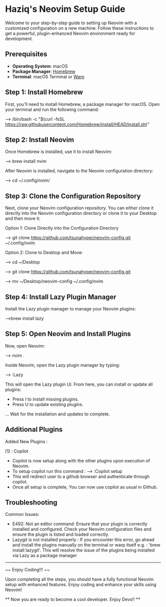 # Haziq's Neovim Setup Guide

Welcome to your step-by-step guide to setting up Neovim with a customized configuration on a new machine. Follow these instructions to get a powerful, plugin-enhanced Neovim environment ready for development.

## Prerequisites

- **Operating System**: macOS
- **Package Manager**: [Homebrew](https://brew.sh/)
- **Terminal**: macOS Terminal or [Warp](https://www.warp.dev/)

## Step 1: Install Homebrew

First, you'll need to install Homebrew, a package manager for macOS. Open your terminal and run the following command:

--> /bin/bash -c "$(curl -fsSL https://raw.githubusercontent.com/Homebrew/install/HEAD/install.sh)"

## Step 2: Install Neovim

Once Homebrew is installed, use it to install Neovim:

--> brew install nvim

After Neovim is installed, navigate to the Neovim configuration directory:

--> cd ~/.config/nvim/

## Step 3: Clone the Configuration Repository

Next, clone your Neovim configuration repository. You can either clone it directly into the Neovim configuration directory or clone it to your Desktop and then move it:

Option 1: Clone Directly into the Configuration Directory

--> git clone https://github.com/tsunahyper/neovim-config.git ~/.config/nvim

Option 2: Clone to Desktop and Move:

--> cd ~/Desktop

--> git clone https://github.com/tsunahyper/neovim-config.git

--> mv ~/Desktop/neovim-config ~/.config/nvim

## Step 4: Install Lazy Plugin Manager

Install the Lazy plugin manager to manage your Neovim plugins:

-->brew install lazy

## Step 5: Open Neovim and Install Plugins

Now, open Neovim:

--> nvim .

Inside Neovim, open the Lazy plugin manager by typing:

--> :Lazy

This will open the Lazy plugin UI. From here, you can install or update all plugins:

- Press I to install missing plugins.
- Press U to update existing plugins.

... Wait for the installation and updates to complete.

## Additional Plugins

Added New Plugins : 

[1] : Copilot
- Copilot is now setup along with the other plugins upon execution of Neovim.
- To setup copilot run this command : --> :Copilot setup
- This will redirect user to a github browser and authenticate through copilot.
- Once all setup is complete, You can now use copilot as usual in Github. 

## Troubleshooting

Common Issues: 
- E492: Not an editor command: Ensure that your plugin is correctly installed and configured. Check your Neovim configuration files and ensure the plugin is listed and loaded correctly.
- Lazygit is not installed properly : If you encounter this error, go ahead and install the plugins manually on the terminal or warp itself e.g. : 'brew install lazygit'. This will resolve the issue of the plugins being installed via Lazy as a package manager

------------------------------------------------------------------------------------------------------------------------------------
~~ Enjoy Coding!!! ~~

Upon completing all the steps, you should have a fully functional Neovim setup with enhanced features. Enjoy coding and enhance your skills using Neovim!

** Now you are ready to become a cool developer. Enjoy Devs!! **
